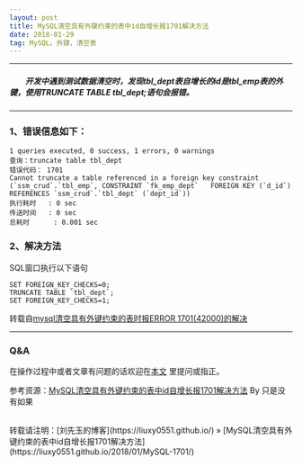 ```yaml
---
layout: post
title: MySQL清空具有外键约束的表中id自增长报1701解决方法
date: 2018-01-29
tag: MySQL，外键，清空表
---
```


___
##### 　　开发中遇到测试数据清空时，发现tbl_dept表自增长的id是tbl_emp表的外键，使用TRUNCATE TABLE tbl_dept;语句会报错。

___
### 1、错误信息如下：

    1 queries executed, 0 success, 1 errors, 0 warnings
    查询：truncate table tbl_dept
    错误代码： 1701
    Cannot truncate a table referenced in a foreign key constraint (`ssm_crud`.`tbl_emp`, CONSTRAINT `fk_emp_dept`   FOREIGN KEY (`d_id`) REFERENCES `ssm_crud`.`tbl_dept` (`dept_id`))
    执行耗时   : 0 sec
    传送时间   : 0 sec
    总耗时      : 0.001 sec

### 2、解决方法
SQL窗口执行以下语句

    SET FOREIGN_KEY_CHECKS=0;
    TRUNCATE TABLE `tbl_dept`;
    SET FOREIGN_KEY_CHECKS=1;

转载自[mysql清空具有外键约束的表时报ERROR 1701(42000)的解决](https://www.aliang.org/MySQL/874.html)

___
### Q&A

在操作过程中或者文章有问题的话欢迎在[本文](https://liuxy0551.github.io/2018/01/MySQL-1701/) 里提问或指正。  


参考资源：[MySQL清空具有外键约束的表中id自增长报1701解决方法](http://blog.csdn.net/m0_38130651/article/details/79192506) By 只是没有如果

<br>
转载请注明：[刘先玉的博客](https://liuxy0551.github.io/) » [MySQL清空具有外键约束的表中id自增长报1701解决方法](https://liuxy0551.github.io/2018/01/MySQL-1701/)
